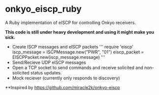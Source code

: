 onkyo_eiscp_ruby
================

A Ruby implementation of eISCP for controlling Onkyo receivers.

**This code is still under heavy development and using it might make you sick.**
  * Create ISCP messages and eISCP packets
  '''
	require 'eiscp'
	iscp_message = ISCPMessage.new("PWR", "01")
	eiscp_packet = EISCPPacket.new(iscp_message.message)
  '''
  * Send/Recieve UDP eISCP messages
  * Open a TCP socket to send commands and receive solicited and non-solicited status updates.
  * Mock reciever (currently only responds to discovery)

**Inspired by https://github.com/miracle2k/onkyo-eiscp
